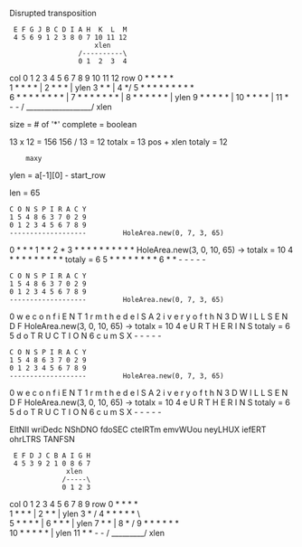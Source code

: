 
Disrupted transposition

     E F G J B C D I A H  K  L  M
     4 5 6 9 1 2 3 8 0 7 10 11 12
						 xlen
                     /----------\
                     0 1  2  3  4
 col 0 1 2 3 4 5 6 7 8 9 10 11 12
row
 0                   * *  *  *  *\
 1                     *  *  *  * |
 2                        *  *  * | ylen
 3                           *  * |
 4                              */
 5           * * * * * *  *  *  *\
 6             * * * * *  *  *  * |
 7               * * * *  *  *  * |
 8                 * * *  *  *  * | ylen
 9                   * *  *  *  * |
10                     *  *  *  * |
11                        *  -  - /
             \__________________/
			         xlen

size = # of '*'
complete = boolean

13 x 12 = 156
156 / 13 = 12
totalx = 13		pos + xlen
totaly = 12

        maxy
ylen = a[-1][0] - start_row

len = 65

    C O N S P I R A C Y
    1 5 4 8 6 3 7 0 2 9
	0 1 2 3 4 5 6 7 8 9
    -------------------			HoleArea.new(0, 7, 3, 65)
  0               * * *
  1  		 	    * *
  2  			      *
  3 * * * * * * * * * * 		HoleArea.new(3, 0, 10, 65) -> totalx = 10
  4   * * * * * * * * *									 	  totaly = 6
  5     * * * * * * * *
  6       * * - - - - -

    C O N S P I R A C Y
    1 5 4 8 6 3 7 0 2 9
	0 1 2 3 4 5 6 7 8 9
    -------------------			HoleArea.new(0, 7, 3, 65)
  0 w e c o n f i E N T
  1 r m t h e d e l S A
  2 i v	e r	y o f t h N
  3 D W I L L S E N D F 		HoleArea.new(3, 0, 10, 65) -> totalx = 10
  4 e U R T H E R I N S									 	  totaly = 6
  5 d o T R U C T I O N
  6 c u m S X - - - - -

    C O N S P I R A C Y
    1 5 4 8 6 3 7 0 2 9
	0 1 2 3 4 5 6 7 8 9
    -------------------			HoleArea.new(0, 7, 3, 65)
  0 w e c o n f i E N T
  1 r m t h e d e l S A
  2 i v	e r	y o f t h N
  3 D W I L L S E N D F 		HoleArea.new(3, 0, 10, 65) -> totalx = 10
  4 e U R T H E R I N S									 	  totaly = 6
  5 d o T R U C T I O N
  6 c u m S X - - - - -


EltNII wriDedc NShDNO fdoSEC cteIRTm emvWUou neyLHUX iefERT ohrLTRS TANFSN

     E F D J C B A I G H 
     4 5 3 9 2 1 0 8 6 7 
			  	  xlen
                 /-----\
                 0 1 2 3
 col 0 1 2 3 4 5 6 7 8 9
row
 0               * * * * \
 1                 * * * |
 2                   * * | ylen
 3                     * /
 4             * * * * * \          
 5               * * * * |
 6                 * * * | ylen
 7                   * * |
 8                     * /
 9           * * * * * * \
10             * * * * * | ylen
11               * * - - /
             \_________/
			    xlen
